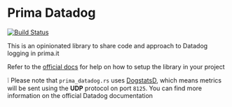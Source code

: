 # Prima Datadog

[![Build Status](https://drone-1.prima.it/api/badges/primait/prima_datadog.rs/status.svg)](https://drone-1.prima.it/primait/prima_datadog.rs)

This is an opinionated library to share code and approach to Datadog logging in prima.it

Refer to the [official docs](https://docs.rs/prima_datadog) for help on how to setup the library in your project

❕ Please note that `prima_datadog.rs` uses [DogstatsD](https://docs.datadoghq.com/developers/dogstatsd/), which means metrics will be sent using the **UDP** protocol on port `8125`. You can find more information on the official Datadog documentation
